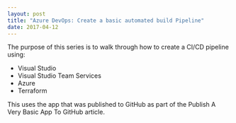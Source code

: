 ```yaml
---
layout: post
title: "Azure DevOps: Create a basic automated build Pipeline"
date: 2017-04-12
---
```


The purpose of this series is to walk through how to create a CI/CD pipeline using:
- Visual Studio
- Visual Studio Team Services
- Azure
- Terraform

This uses the app that was published to GitHub as part of the Publish A Very Basic App To GitHub article.

## 



